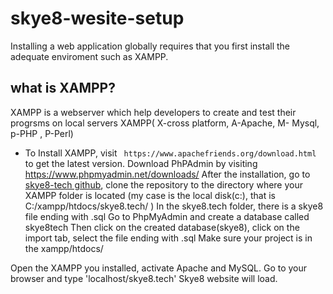 # skye8-wesite-setup
Installing a web application globally requires that you first install the adequate enviroment such as XAMPP.
## what is XAMPP?
XAMPP is a webserver which help developers to create and test their progrsms on local servers
XAMPP( X-cross platform, A-Apache, M- Mysql, p-PHP , P-Perl)
- To Install XAMPP, visit ` https://www.apachefriends.org/download.html` to get the latest version.
Download PhPAdmin by visiting https://www.phpmyadmin.net/downloads/
After the installation, go to [skye8-tech github](https://github.com/skye8-tech), clone the repository to the directory where your XAMPP folder is located (my case is the local disk(c:), that is C:/xampp/htdocs/skye8.tech/ )
In the skye8.tech folder, there is a skye8 file ending with .sql
Go to PhpMyAdmin and create a database called skye8tech
Then click on the created database(skye8), click on the import tab, select the file ending with .sql
Make sure your project is in the xampp/htdocs/

Open the XAMPP you installed, activate Apache and MySQL.
Go to your browser and type  'localhost/skye8.tech'
Skye8 website will load.
